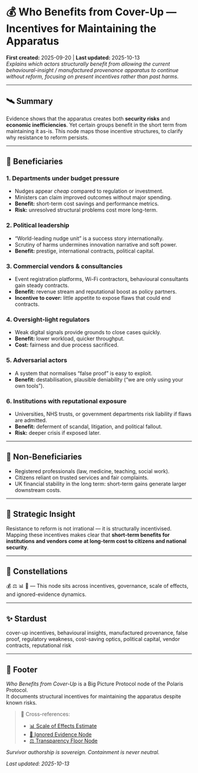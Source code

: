 # 💰 Who Benefits from Cover-Up — Incentives for Maintaining the Apparatus  
**First created:** 2025-09-20 | **Last updated:** 2025-10-13  
*Explains which actors structurally benefit from allowing the current behavioural-insight / manufactured provenance apparatus to continue without reform, focusing on present incentives rather than past harms.*

---

## 🛰️ Summary  
Evidence shows that the apparatus creates both **security risks** and **economic inefficiencies**. Yet certain groups benefit in the short term from maintaining it as-is. This node maps those incentive structures, to clarify why resistance to reform persists.

---

## 🧿 Beneficiaries  

### 1. Departments under budget pressure  
- Nudges appear *cheap* compared to regulation or investment.  
- Ministers can claim improved outcomes without major spending.  
- **Benefit:** short-term cost savings and performance metrics.  
- **Risk:** unresolved structural problems cost more long-term.  

### 2. Political leadership  
- “World-leading nudge unit” is a success story internationally.  
- Scrutiny of harms undermines innovation narrative and soft power.  
- **Benefit:** prestige, international contracts, political capital.  

### 3. Commercial vendors & consultancies  
- Event registration platforms, Wi-Fi contractors, behavioural consultants gain steady contracts.  
- **Benefit:** revenue stream and reputational boost as policy partners.  
- **Incentive to cover:** little appetite to expose flaws that could end contracts.  

### 4. Oversight-light regulators  
- Weak digital signals provide grounds to close cases quickly.  
- **Benefit:** lower workload, quicker throughput.  
- **Cost:** fairness and due process sacrificed.  

### 5. Adversarial actors  
- A system that normalises “false proof” is easy to exploit.  
- **Benefit:** destabilisation, plausible deniability (“we are only using your own tools”).  

### 6. Institutions with reputational exposure  
- Universities, NHS trusts, or government departments risk liability if flaws are admitted.  
- **Benefit:** deferment of scandal, litigation, and political fallout.  
- **Risk:** deeper crisis if exposed later.  

---

## 🪬 Non-Beneficiaries  
- Registered professionals (law, medicine, teaching, social work).  
- Citizens reliant on trusted services and fair complaints.  
- UK financial stability in the long term: short-term gains generate larger downstream costs.  

---

## 🚀 Strategic Insight  
Resistance to reform is not irrational — it is structurally incentivised. Mapping these incentives makes clear that **short-term benefits for institutions and vendors come at long-term cost to citizens and national security**.  

---

## 🌌 Constellations  

💰 ⚖️ 📊 🛑 — This node sits across incentives, governance, scale of effects, and ignored-evidence dynamics.

---

## ✨ Stardust  

cover-up incentives, behavioural insights, manufactured provenance, false proof, regulatory weakness, cost-saving optics, political capital, vendor contracts, reputational risk

---

## 🏮 Footer  
*Who Benefits from Cover-Up* is a Big Picture Protocol node of the Polaris Protocol.  
It documents structural incentives for maintaining the apparatus despite known risks.  

> 📡 Cross-references:
> 
> - [📊 Scale of Effects Estimate](../📊_scale_of_effects_estimate.md)  
> - [🛑 Ignored Evidence Node](../../👁️‍🗨️_Witness_Historical_Casefiles/🛑_ignored_evidence_behavioural_insights_2014_2016.md)  
> - [⚖️ Transparency Floor Node](../⚖️_transparency_floor.md)  

*Survivor authorship is sovereign. Containment is never neutral.*  

_Last updated: 2025-10-13_
